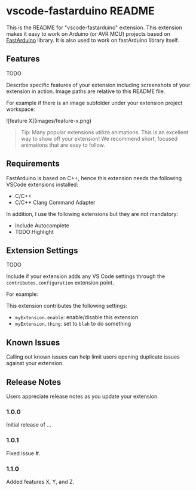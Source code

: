 # vscode-fastarduino README

This is the README for "vscode-fastarduino" extension. This extension makes it easy to work on Arduino (or AVR MCU) projects based on [FastArduino](https://github.com/jfpoilpret/fast-arduino-lib) library. It is also used to work on fastArduino library itself.

## Features

TODO

Describe specific features of your extension including screenshots of your extension in action. Image paths are relative to this README file.

For example if there is an image subfolder under your extension project workspace:

\!\[feature X\]\(images/feature-x.png\)

> Tip: Many popular extensions utilize animations. This is an excellent way to show off your extension! We recommend short, focused animations that are easy to follow.

## Requirements

FastArduino is based on C++, hence this extension needs the following VSCode extensions installed:
- C/C++
- C/C++ Clang Command Adapter

In addition, I use the following extensions but they are not mandatory:
- Include Autocomplete
- TODO Highlight

## Extension Settings

TODO

Include if your extension adds any VS Code settings through the `contributes.configuration` extension point.

For example:

This extension contributes the following settings:

* `myExtension.enable`: enable/disable this extension
* `myExtension.thing`: set to `blah` to do something

## Known Issues

Calling out known issues can help limit users opening duplicate issues against your extension.

## Release Notes

Users appreciate release notes as you update your extension.

### 1.0.0

Initial release of ...

### 1.0.1

Fixed issue #.

### 1.1.0

Added features X, Y, and Z.
